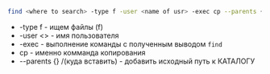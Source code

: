 ``` sh
find <where to search> -type f -user <name of usr> -exec cp --parents {} /destination \; 
```
- -type f - ищем файлы (f)
- -user <> - имя пользователя 
- -exec - выполнение команды с  полученным выводом `find`
- cp - именно комманда копирования
- --parents {} /(куда вставить) - добавить исходный путь к КАТАЛОГУ
